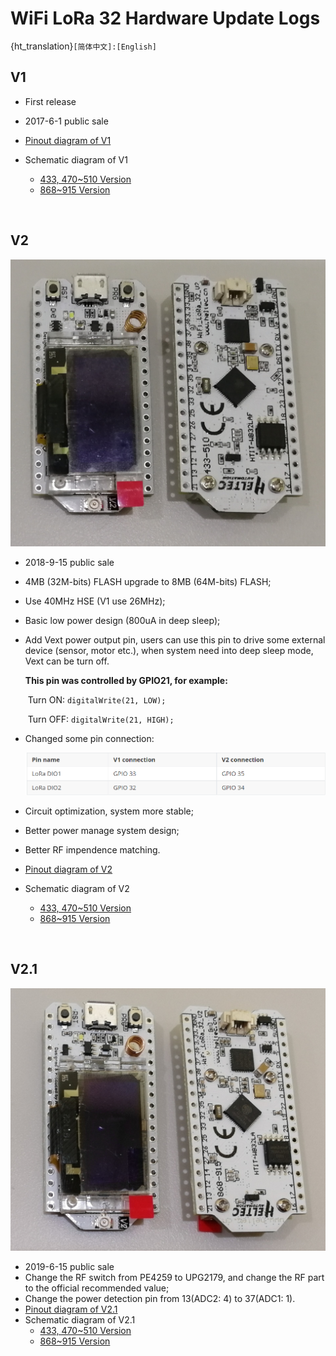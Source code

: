 # WiFi LoRa 32 Hardware Update Logs
{ht_translation}`[简体中文]:[English]`
## V1

- First release
- 2017-6-1 public sale

- [Pinout diagram of V1](http://resource.heltec.cn/download/WiFi_LoRa_32/WIFI_LoRa_32_V1.pdf)

- Schematic diagram of V1
  - [433, 470~510 Version](http://resource.heltec.cn/download/WiFi_LoRa_32/V1/WIFI_LoRa_32(433_470-510%20version)Schematic_diagram.PDF)
  - [868~915 Version](http://resource.heltec.cn/download/WiFi_LoRa_32/V1/WIFI_LoRa_32(868-915version)Schematic_diagram.PDF)

&nbsp;

## V2

![](img/hardware_update_log/02.png)

- 2018-9-15 public sale

- 4MB (32M-bits) FLASH upgrade to 8MB (64M-bits) FLASH;

- Use 40MHz HSE (V1 use 26MHz);

- Basic low power design (800uA in deep sleep);

- Add Vext power output pin, users can use this pin to drive some external device (sensor, motor etc.), when system need into deep sleep mode, Vext can be turn off.

  **This pin was controlled by GPIO21, for example:**

  ​		Turn ON:  `digitalWrite(21, LOW);`

  ​		Turn OFF: `digitalWrite(21, HIGH);`

- Changed some pin connection:

  ![](img/hardware_update_log/01.png)

- Circuit optimization, system more stable;
- Better power manage system design;
- Better RF impendence matching.

- [Pinout diagram of V2](http://resource.heltec.cn/download/WiFi_LoRa_32/WIFI_LoRa_32_V2.pdf)
- Schematic diagram of V2
  - [433, 470~510 Version](http://resource.heltec.cn/download/WiFi_LoRa_32/V2/WiFi_LoRa_32_V2(433%2C470-510).PDF)
  - [868~915 Version](http://resource.heltec.cn/download/WiFi_LoRa_32/V2/WIFI_LoRa_32_V2(868-915).PDF)

&nbsp;

## V2.1

![](img/hardware_update_log/03.png)

- 2019-6-15  public sale
- Change the RF switch from PE4259 to UPG2179, and change the RF part to the official recommended value;
- Change the power detection pin from 13(ADC2: 4) to 37(ADC1: 1).
- [Pinout diagram of V2.1](https://resource.heltec.cn/download/WiFi_LoRa_32/WIFI_LoRa_32_V2.1.pdf)
- Schematic diagram of V2.1
  - [433, 470~510 Version](https://resource.heltec.cn/download/WiFi_LoRa_32/V2.1/WiFi_LoRa_32_V2.1(433%2C470-510).PDF)
  - [868~915 Version](https://resource.heltec.cn/download/WiFi_LoRa_32/V2.1/WIFI_LoRa_32_V2.1(868-915).PDF)